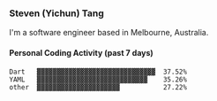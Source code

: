 ### Steven (Yichun) Tang

I'm a software engineer based in Melbourne, Australia.

#### Personal Coding Activity (past 7 days)
```
Dart   ▓▓▓▓▓▓▓▓▓▓▓▓▓▓▓▓▓▓▓▓▓▓▓▓▓▓▓▓▓▓  37.52%
YAML   ▓▓▓▓▓▓▓▓▓▓▓▓▓▓▓▓▓▓▓▓▓▓▓▓▓▓▓▓    35.26%
other  ▓▓▓▓▓▓▓▓▓▓▓▓▓▓▓▓▓▓▓▓▓           27.22%
```
